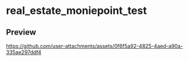 # real_estate_moniepoint_test

## Preview

https://github.com/user-attachments/assets/0f6f5a92-4825-4aed-a90a-335ae297ddf4

